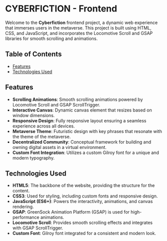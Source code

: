 # CYBERFICTION - Frontend

Welcome to the **Cyberfiction** frontend project, a dynamic web experience that immerses users in the metaverse. This project is built using HTML, CSS, and JavaScript, and incorporates the Locomotive Scroll and GSAP libraries for smooth scrolling and animations.

## Table of Contents
- [Features](#features)
- [Technologies Used](#technologies-used)

## Features

- **Scrolling Animations**: Smooth scrolling animations powered by Locomotive Scroll and GSAP ScrollTrigger.
- **Interactive Canvas**: Dynamic canvas element that resizes based on window dimensions.
- **Responsive Design**: Fully responsive layout ensuring a seamless experience across all devices.
- **Metaverse Theme**: Futuristic design with key phrases that resonate with the theme of the metaverse.
- **Decentralized Community**: Conceptual framework for building and owning digital assets in a virtual environment.
- **Custom Font Integration**: Utilizes a custom Gilroy font for a unique and modern typography.

## Technologies Used

- **HTML5**: The backbone of the website, providing the structure for the content.
- **CSS3**: Used for styling, including custom fonts and responsive design.
- **JavaScript (ES6+)**: Powers the interactivity, animations, and canvas rendering.
- **GSAP**: GreenSock Animation Platform (GSAP) is used for high-performance animations.
- **Locomotive Scroll**: Provides smooth scrolling effects and integrates with GSAP ScrollTrigger.
- **Custom Font**: Gilroy font integrated for a consistent and modern look.
